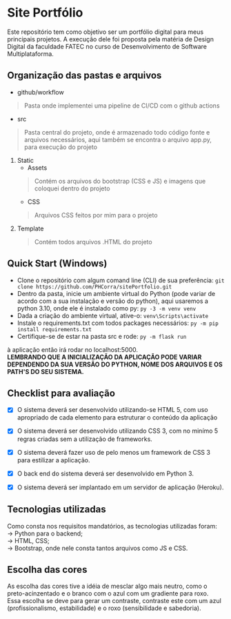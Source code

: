 # Site Portfólio
  Este repositório tem como objetivo ser um portfólio digital para meus principais projetos.
  A execução dele foi proposta pela matéria de Design Digital da faculdade FATEC no curso de Desenvolvimento de Software Multiplataforma.

## Organização das pastas e arquivos

* github/workflow
> Pasta onde implementei uma pipeline de CI/CD com o github actions

* src
> Pasta central do projeto, onde é armazenado todo código fonte e arquivos necessários, aqui também se encontra o arquivo app.py, para execução do projeto
1. Static
   - Assets
    > Contém os arquivos do bootstrap (CSS e JS) e imagens que coloquei dentro do projeto
   - CSS
    > Arquivos CSS feitos por mim para o projeto
2. Template
   > Contém todos arquivos .HTML do projeto


## Quick Start (Windows)
 * Clone o repositório com algum comand line (CLI) de sua preferência:
  ```git clone https://github.com/PHCorra/sitePortfolio.git```
 * Dentro da pasta, inicie um ambiente virtual do Python (pode variar de acordo com a sua instalação e versão do python), aqui usaremos a python 3.10, onde ele é instalado como py: 
  ``` py -3 -m venv venv ```
  * Dada a criação do ambiente virtual, ative-o: 
   ``` venv\Scripts\activate ```
  * Instale o requirements.txt com todos packages necessários:
   ``` py -m pip install requirements.txt ```
   * Certifique-se de estar na pasta src e rode:
   ``` py -m flask run ```
   
   à aplicação então irá rodar no localhost:5000. <br>
   **LEMBRANDO QUE A INICIALIZAÇÃO DA APLICAÇÃO PODE VARIAR DEPENDENDO DA SUA VERSÃO DO PYTHON, NOME DOS ARQUIVOS E OS PATH'S DO SEU SISTEMA.**
   
  ## Checklist para avaliação
  - [x] O sistema deverá ser desenvolvido utilizando-se HTML 5, com uso apropriado de cada elemento para estruturar o conteúdo da aplicação
  - [x] O sistema deverá ser desenvolvido utilizando CSS 3, com no minímo 5 regras criadas sem a utilização de frameworks.
  - [x] O sistema deverá fazer uso de pelo menos um framework de CSS 3 para estilizar a aplicação.
  - [x] O back end do sistema deverá ser desenvolvido em Python 3.
  - [x] O sistema deverá ser implantado em um servidor de aplicação (Heroku).


  ## Tecnologias utilizadas
  Como consta nos requisitos mandatórios, as tecnologias utilizadas foram: <br>
   -> Python para o backend; <br>
   -> HTML, CSS; <br>
   -> Bootstrap, onde nele consta tantos arquivos como JS e CSS. <br>
   
   ## Escolha das cores
   As escolha das cores tive a idéia de mesclar algo mais neutro, como o preto-acinzentado e o branco com o azul com um gradiente para roxo. <br>
   Essa escolha se deve para gerar um contraste, contraste este com um azul (profissionalismo, estabilidade) e o roxo (sensibilidade e sabedoria).
  


  
  

